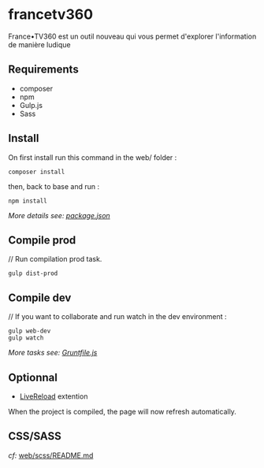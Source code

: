 # francetv360
France•TV360 est un outil nouveau qui vous permet d'explorer l'information de manière ludique


Requirements
------------
* composer
* npm
* Gulp.js
* Sass

Install
-------
On first install run this command in the web/ folder :
```shell
composer install
```

then, back to base and run :
```shell
npm install
```
_More details see: [package.json](/package.json)_

Compile prod
-------
// Run compilation prod task.
```shell
gulp dist-prod
```

Compile dev
-------
// If you want to collaborate and run watch in the dev environment :
```shell
gulp web-dev
gulp watch
```
_More tasks see: [Gruntfile.js](/Gruntfile.js)_


Optionnal
---------
* [LiveReload](http://livereload.com/extensions/) extention

When the project is compiled, the page will now refresh automatically.

CSS/SASS
--------
_cf:_ [web/scss/README.md](/web/scss/README.md)